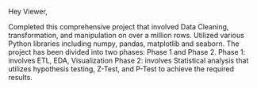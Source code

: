 Hey Viewer,

Completed this comprehensive project that involved Data Cleaning, transformation, and manipulation on over a million rows.
Utilized various Python libraries including numpy, pandas, matplotlib and seaborn.
The project has been divided into two phases: Phase 1 and Phase 2.
  Phase 1: involves ETL, EDA, Visualization
  Phase 2: involves Statistical analysis that utilizes hypothesis testing, Z-Test, and P-Test to achieve the required results.

